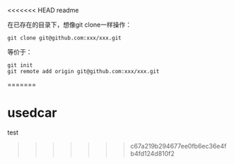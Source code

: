 <<<<<<< HEAD
readme

在已存在的目录下，想像git clone一样操作：
````
git clone git@github.com:xxx/xxx.git
````
等价于：
````
git init
git remote add origin git@github.com:xxx/xxx.git
````
=======
# usedcar
test
>>>>>>> c67a219b294677ee0fb6ec36e4fb4fd124d810f2
